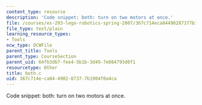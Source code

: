 ```yaml
---
content_type: resource
description: 'Code snippet: both: turn on two motors at once.'
file: /courses/es-293-lego-robotics-spring-2007/367c714eca84490287377b1904f0a4ca_both.c
file_type: text/plain
learning_resource_types:
- Tools
ocw_type: OCWFile
parent_title: Tools
parent_type: CourseSection
parent_uid: 64fb3db7-fee4-5b1b-3d49-7e084793d0f1
resourcetype: Other
title: both.c
uid: 367c714e-ca84-4902-8737-7b1904f0a4ca
---
```

Code snippet: both: turn on two motors at once.

